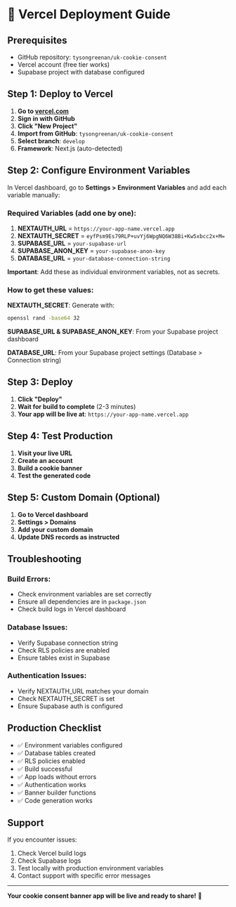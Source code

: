 # 🚀 Vercel Deployment Guide

## Prerequisites
- GitHub repository: `tysongreenan/uk-cookie-consent`
- Vercel account (free tier works)
- Supabase project with database configured

## Step 1: Deploy to Vercel

1. **Go to [vercel.com](https://vercel.com)**
2. **Sign in with GitHub**
3. **Click "New Project"**
4. **Import from GitHub**: `tysongreenan/uk-cookie-consent`
5. **Select branch**: `develop`
6. **Framework**: Next.js (auto-detected)

## Step 2: Configure Environment Variables

In Vercel dashboard, go to **Settings > Environment Variables** and add each variable manually:

### Required Variables (add one by one):
1. **NEXTAUTH_URL** = `https://your-app-name.vercel.app`
2. **NEXTAUTH_SECRET** = `eyfPsm9Es79RLP+uvYj6WpgNQ6W38Bi+Kw5xbcc2x+M=`
3. **SUPABASE_URL** = `your-supabase-url`
4. **SUPABASE_ANON_KEY** = `your-supabase-anon-key`
5. **DATABASE_URL** = `your-database-connection-string`

**Important**: Add these as individual environment variables, not as secrets.

### How to get these values:

**NEXTAUTH_SECRET**: Generate with:
```bash
openssl rand -base64 32
```

**SUPABASE_URL & SUPABASE_ANON_KEY**: From your Supabase project dashboard

**DATABASE_URL**: From your Supabase project settings (Database > Connection string)

## Step 3: Deploy

1. **Click "Deploy"**
2. **Wait for build to complete** (2-3 minutes)
3. **Your app will be live at**: `https://your-app-name.vercel.app`

## Step 4: Test Production

1. **Visit your live URL**
2. **Create an account**
3. **Build a cookie banner**
4. **Test the generated code**

## Step 5: Custom Domain (Optional)

1. **Go to Vercel dashboard**
2. **Settings > Domains**
3. **Add your custom domain**
4. **Update DNS records as instructed**

## Troubleshooting

### Build Errors:
- Check environment variables are set correctly
- Ensure all dependencies are in `package.json`
- Check build logs in Vercel dashboard

### Database Issues:
- Verify Supabase connection string
- Check RLS policies are enabled
- Ensure tables exist in Supabase

### Authentication Issues:
- Verify NEXTAUTH_URL matches your domain
- Check NEXTAUTH_SECRET is set
- Ensure Supabase auth is configured

## Production Checklist

- ✅ Environment variables configured
- ✅ Database tables created
- ✅ RLS policies enabled
- ✅ Build successful
- ✅ App loads without errors
- ✅ Authentication works
- ✅ Banner builder functions
- ✅ Code generation works

## Support

If you encounter issues:
1. Check Vercel build logs
2. Check Supabase logs
3. Test locally with production environment variables
4. Contact support with specific error messages

---

**Your cookie consent banner app will be live and ready to share!** 🎉
